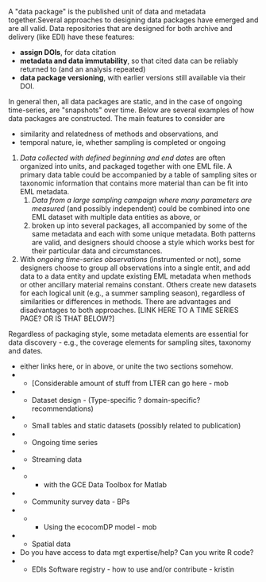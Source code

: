 A "data package" is the published unit of data and metadata together.Several approaches to designing data packages have emerged
and are all valid. Data repositories that are designed for both archive and delivery (like EDI) have these features:
- **assign DOIs**, for data citation
- **metadata and data immutability**, so that cited data can be reliably returned to (and an analysis repeated)
- **data package versioning**, with earlier versions still available via their DOI.

In general then, all data packages are static, and in the case of ongoing time-series, are "snapshots" over time. Below are several examples of how data packages are constructed. The main features to consider are 
- similarity and relatedness of methods and observations, and
- temporal nature, ie, whether sampling is completed or ongoing

1. *Data collected with defined beginning and end dates* are often organized
into units, and packaged together with one EML file. A primary data table could be accompanied by a table of sampling sites or taxonomic information that contains more material than can be fit into EML metadata.
     1. *Data from a large sampling campaign where many parameters are measured* (and possibly independent) could be combined into one EML dataset with multiple data entities as above, or
     2. broken up into several packages, all accompanied by some of the same metadata and each with some unique metadata. 
Both patterns are valid, and designers should choose a style which works best for their particular data and circumstances.
1. With *ongoing time-series observations* (instrumented or not), some designers choose to group all observations into a single entit, and add data to a data entity and update existing EML metadata when methods or other ancillary material remains constant. Others create new datasets for each logical unit (e.g., a summer sampling season), regardless of
similarities or differences in methods. There are advantages and disadvantages to both approaches. [LINK HERE TO A TIME SERIES PAGE? OR IS THAT BELOW?]

Regardless of packaging style, some metadata elements are essential for data discovery - e.g., the coverage elements for sampling sites, taxonomy and dates.


- either links here, or in above, or unite the two sections somehow. 
- - [Considerable amount of stuff from LTER can go here - mob
- - Dataset design - (Type-specific ? domain-specific? recommendations)
- - Small tables and static datasets (possibly related to publication)
- - Ongoing time series
- - Streaming data 
- - - with the GCE Data Toolbox for Matlab
- - Community survey data - BPs
- - - Using the ecocomDP model - mob
- - Spatial data
- Do you have access to data mgt expertise/help? Can you write R code?
- - EDIs Software registry - how to use and/or contribute - kristin

